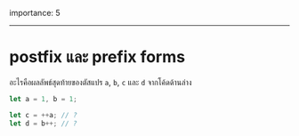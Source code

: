 importance: 5

---

# postfix และ prefix forms

อะไรคือผลลัพธ์สุดท้ายของตัสแปร `a`, `b`, `c` และ `d` จากโค้ดด้านล่าง

```js
let a = 1, b = 1;

let c = ++a; // ?
let d = b++; // ?
```
